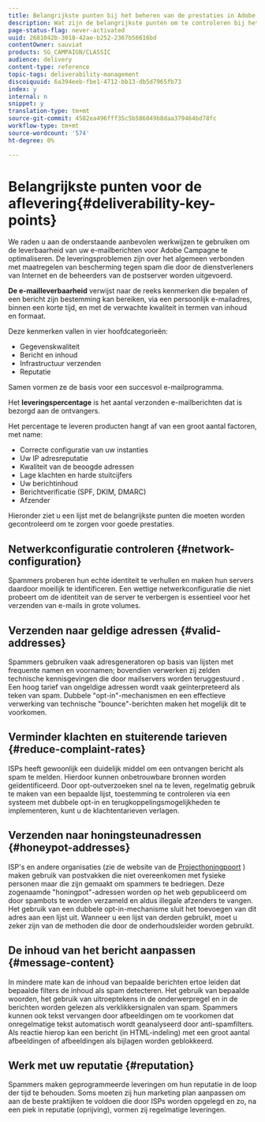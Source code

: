 ```yaml
---
title: Belangrijkste punten bij het beheren van de prestaties in Adobe Campagne Classic
description: Wat zijn de belangrijkste punten om te controleren bij het beheren van de prestaties in Adobe Campaign Classic?
page-status-flag: never-activated
uuid: 2681042b-3018-42ae-b252-2367b56616bd
contentOwner: sauviat
products: SG_CAMPAIGN/CLASSIC
audience: delivery
content-type: reference
topic-tags: deliverability-management
discoiquuid: 6a394eeb-fbe1-4712-bb13-db5d7965fb73
index: y
internal: n
snippet: y
translation-type: tm+mt
source-git-commit: 4582ea496fff35c5b586049b8daa379464bd78fc
workflow-type: tm+mt
source-wordcount: '574'
ht-degree: 0%

---
```



# Belangrijkste punten voor de aflevering{#deliverability-key-points}

We raden u aan de onderstaande aanbevolen werkwijzen te gebruiken om de leverbaarheid van uw e-mailberichten voor Adobe Campagne te optimaliseren. De leveringsproblemen zijn over het algemeen verbonden met maatregelen van bescherming tegen spam die door de dienstverleners van Internet en de beheerders van de postserver worden uitgevoerd.

**De e-mailleverbaarheid** verwijst naar de reeks kenmerken die bepalen of een bericht zijn bestemming kan bereiken, via een persoonlijk e-mailadres, binnen een korte tijd, en met de verwachte kwaliteit in termen van inhoud en formaat.

Deze kenmerken vallen in vier hoofdcategorieën:
* Gegevenskwaliteit
* Bericht en inhoud
* Infrastructuur verzenden
* Reputatie

Samen vormen ze de basis voor een succesvol e-mailprogramma.

Het **leveringspercentage** is het aantal verzonden e-mailberichten dat is bezorgd aan de ontvangers.

Het percentage te leveren producten hangt af van een groot aantal factoren, met name:
* Correcte configuratie van uw instanties
* Uw IP adresreputatie
* Kwaliteit van de beoogde adressen
* Lage klachten en harde stuitcijfers
* Uw berichtinhoud
* Berichtverificatie (SPF, DKIM, DMARC)
* Afzender

Hieronder ziet u een lijst met de belangrijkste punten die moeten worden gecontroleerd om te zorgen voor goede prestaties.

## Netwerkconfiguratie controleren {#network-configuration}

Spammers proberen hun echte identiteit te verhullen en maken hun servers daardoor moeilijk te identificeren. Een wettige netwerkconfiguratie die niet probeert om de identiteit van de server te verbergen is essentieel voor het verzenden van e-mails in grote volumes.

## Verzenden naar geldige adressen {#valid-addresses}

Spammers gebruiken vaak adresgeneratoren op basis van lijsten met frequente namen en voornamen; bovendien verwerken zij zelden technische kennisgevingen die door mailservers worden teruggestuurd . Een hoog tarief van ongeldige adressen wordt vaak geïnterpreteerd als teken van spam. Dubbele &quot;opt-in&quot;-mechanismen en een effectieve verwerking van technische &quot;bounce&quot;-berichten maken het mogelijk dit te voorkomen.

## Verminder klachten en stuiterende tarieven {#reduce-complaint-rates}

ISPs heeft gewoonlijk een duidelijk middel om een ontvangen bericht als spam te melden. Hierdoor kunnen onbetrouwbare bronnen worden geïdentificeerd. Door opt-outverzoeken snel na te leven, regelmatig gebruik te maken van een bepaalde lijst, toestemming te controleren via een systeem met dubbele opt-in en terugkoppelingsmogelijkheden te implementeren, kunt u de klachtentarieven verlagen.

## Verzenden naar honingsteunadressen {#honeypot-addresses}

ISP&#39;s en andere organisaties (zie de website van de [Projecthoningpoort](https://www.projecthoneypot.org/) ) maken gebruik van postvakken die niet overeenkomen met fysieke personen maar die zijn gemaakt om spammers te bedriegen. Deze zogenaamde &quot;honingpot&quot;-adressen worden op het web gepubliceerd om door spambots te worden verzameld en aldus illegale afzenders te vangen. Het gebruik van een dubbele opt-in-mechanisme sluit het toevoegen van dit adres aan een lijst uit. Wanneer u een lijst van derden gebruikt, moet u zeker zijn van de methoden die door de onderhoudsleider worden gebruikt.

## De inhoud van het bericht aanpassen {#message-content}

In mindere mate kan de inhoud van bepaalde berichten ertoe leiden dat bepaalde filters de inhoud als spam detecteren. Het gebruik van bepaalde woorden, het gebruik van uitroeptekens in de onderwerpregel en in de berichten worden gelezen als verklikkersignalen van spam. Spammers kunnen ook tekst vervangen door afbeeldingen om te voorkomen dat onregelmatige tekst automatisch wordt geanalyseerd door anti-spamfilters. Als reactie hierop kan een bericht (in HTML-indeling) met een groot aantal afbeeldingen of afbeeldingen als bijlagen worden geblokkeerd.

## Werk met uw reputatie {#reputation}

Spammers maken geprogrammeerde leveringen om hun reputatie in de loop der tijd te behouden. Soms moeten zij hun marketing plan aanpassen om aan de beste praktijken te voldoen die door ISPs worden opgelegd en zo, na een piek in reputatie (oprijving), vormen zij regelmatige leveringen.